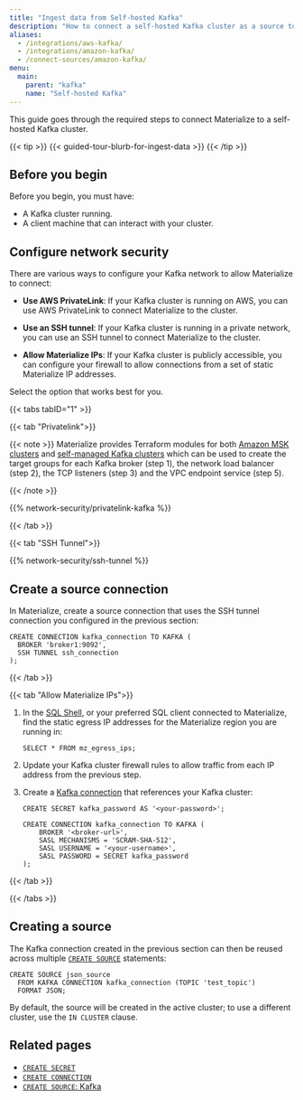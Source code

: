 ```yaml
---
title: "Ingest data from Self-hosted Kafka"
description: "How to connect a self-hosted Kafka cluster as a source to Materialize."
aliases:
  - /integrations/aws-kafka/
  - /integrations/amazon-kafka/
  - /connect-sources/amazon-kafka/
menu:
  main:
    parent: "kafka"
    name: "Self-hosted Kafka"
---
```


[//]: # "TODO(morsapaes) The Kafka guides need to be rewritten for consistency
with the Postgres ones. We should include spill to disk in the guidance then."

This guide goes through the required steps to connect Materialize to a
self-hosted Kafka cluster.

{{< tip >}}
{{< guided-tour-blurb-for-ingest-data >}}
{{< /tip >}}

## Before you begin

Before you begin, you must have:

- A Kafka cluster running.
- A client machine that can interact with your cluster.

## Configure network security

There are various ways to configure your Kafka network to allow Materialize to
connect:

- **Use AWS PrivateLink**: If your Kafka cluster is running on AWS, you can use
    AWS PrivateLink to connect Materialize to the cluster.

- **Use an SSH tunnel**: If your Kafka cluster is running in a private network,
    you can use an SSH tunnel to connect Materialize to the cluster.

- **Allow Materialize IPs**: If your Kafka cluster is publicly accessible, you
    can configure your firewall to allow connections from a set of static
    Materialize IP addresses.

Select the option that works best for you.

{{< tabs tabID="1" >}}

{{< tab "Privatelink">}}

{{< note >}}
Materialize provides Terraform modules for both [Amazon MSK clusters](https://github.com/MaterializeInc/terraform-aws-msk-privatelink)
and [self-managed Kafka clusters](https://github.com/MaterializeInc/terraform-aws-kafka-privatelink)
which can be used to create the target groups for each Kafka broker (step 1),
the network load balancer (step 2), the TCP listeners (step 3) and the VPC
endpoint service (step 5).

{{< /note >}}

{{% network-security/privatelink-kafka %}}

{{< /tab >}}

{{< tab "SSH Tunnel">}}

{{% network-security/ssh-tunnel %}}

## Create a source connection

In Materialize, create a source connection that uses the SSH tunnel connection
you configured in the previous section:

```mzsql
CREATE CONNECTION kafka_connection TO KAFKA (
  BROKER 'broker1:9092',
  SSH TUNNEL ssh_connection
);
```

{{< /tab >}}

{{< tab "Allow Materialize IPs">}}

1. In the [SQL Shell](https://console.materialize.com/), or your preferred SQL
   client connected to Materialize, find the static egress IP addresses for the
   Materialize region you are running in:

    ```mzsql
    SELECT * FROM mz_egress_ips;
    ```

1. Update your Kafka cluster firewall rules to allow traffic from each IP
   address from the previous step.

1. Create a [Kafka connection](/sql/create-connection/#kafka) that references
   your Kafka cluster:

    ```mzsql
    CREATE SECRET kafka_password AS '<your-password>';

    CREATE CONNECTION kafka_connection TO KAFKA (
        BROKER '<broker-url>',
        SASL MECHANISMS = 'SCRAM-SHA-512',
        SASL USERNAME = '<your-username>',
        SASL PASSWORD = SECRET kafka_password
    );
    ```

{{< /tab >}}

{{< /tabs >}}

## Creating a source

The Kafka connection created in the previous section can then be reused across
multiple [`CREATE SOURCE`](/sql/create-source/kafka/) statements:

```mzsql
CREATE SOURCE json_source
  FROM KAFKA CONNECTION kafka_connection (TOPIC 'test_topic')
  FORMAT JSON;
```

By default, the source will be created in the active cluster; to use a different
cluster, use the `IN CLUSTER` clause.

## Related pages

- [`CREATE SECRET`](/sql/create-secret)
- [`CREATE CONNECTION`](/sql/create-connection)
- [`CREATE SOURCE`: Kafka](/sql/create-source/kafka)
